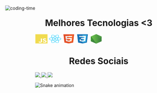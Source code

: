   <div style="display: inline_block"><br>
    <img align="left" height="250" alt="coding-time" src="code.gif">
    <h1 align="center">Melhores Tecnologias <3</h1>
    <img align="center" height="30" width="40" alt="js-icon"  src="https://raw.githubusercontent.com/devicons/devicon/master/icons/javascript/javascript-plain.svg">
    <img align="center" height="30" width="40" alt="react-icon" src="https://raw.githubusercontent.com/devicons/devicon/master/icons/react/react-original.svg">
    <img align="center" height="30" width="40" alt="html-icon" src="https://raw.githubusercontent.com/devicons/devicon/master/icons/html5/html5-original.svg">
    <img align="center" height="30" width="40" alt="css-icon" src="https://raw.githubusercontent.com/devicons/devicon/master/icons/css3/css3-original.svg">
    <img align="center" height="30" width="40" alt="nodejs-icon" src="https://raw.githubusercontent.com/devicons/devicon/master/icons/nodejs/nodejs-original.svg">
   </div>
    
  
  <h1 align="center">Redes Sociais</h1>
    <a href = "mailto: 87284194mts@gmail.com">
      <img width="30" src="gmail.svg">
    </a>
    <a href = "https://www.linkedin.com/in/matheus-silva-022211309">
      <img width="25" src="linkedin.svg">
    </a>
    <a href = "https://www.instagram.com/matheus2309/">
      <img width="25" src="instagram.png">
    </a>
</div>
  
![Snake animation](https://github.com/Matheus23dev/Matheus23dev/blob/output/github-contribution-grid-snake.svg)
